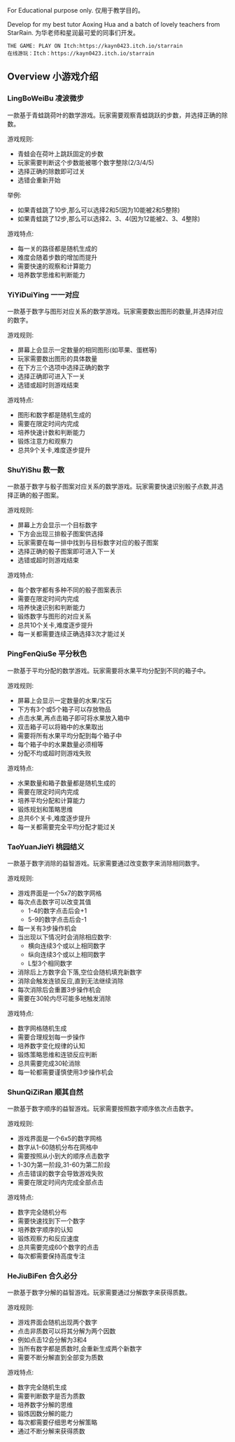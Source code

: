 For Educational purpose only.
仅用于教学目的。

Develop for my best tutor Aoxing Hua and a batch of lovely teachers from StarRain.
为华老师和星润最可爱的同事们开发。

    THE GAME: PLAY ON Itch:https://kayn0423.itch.io/starrain
    在线游玩：Itch：https://kayn0423.itch.io/starrain

    
## Overview 小游戏介绍

### LingBoWeiBu 凌波微步
一款基于青蛙跳荷叶的数学游戏。玩家需要观察青蛙跳跃的步数，并选择正确的除数。

游戏规则:
- 青蛙会在荷叶上跳跃固定的步数
- 玩家需要判断这个步数能被哪个数字整除(2/3/4/5)
- 选择正确的除数即可过关
- 选错会重新开始

举例:
- 如果青蛙跳了10步,那么可以选择2和5(因为10能被2和5整除)
- 如果青蛙跳了12步,那么可以选择2、3、4(因为12能被2、3、4整除)

游戏特点:
- 每一关的路径都是随机生成的
- 难度会随着步数的增加而提升
- 需要快速的观察和计算能力
- 培养数学思维和判断能力

### YiYiDuiYing 一一对应
一款基于数字与图形对应关系的数学游戏。玩家需要数出图形的数量,并选择对应的数字。

游戏规则:
- 屏幕上会显示一定数量的相同图形(如苹果、蛋糕等)
- 玩家需要数出图形的具体数量
- 在下方三个选项中选择正确的数字
- 选择正确即可进入下一关
- 选错或超时则游戏结束

游戏特点:
- 图形和数字都是随机生成的
- 需要在限定时间内完成
- 培养快速计数和判断能力
- 锻炼注意力和观察力
- 总共9个关卡,难度逐步提升

### ShuYiShu 数一数
一款基于数字与骰子图案对应关系的数学游戏。玩家需要快速识别骰子点数,并选择正确的骰子图案。

游戏规则:
- 屏幕上方会显示一个目标数字
- 下方会出现三排骰子图案供选择
- 玩家需要在每一排中找到与目标数字对应的骰子图案
- 选择正确的骰子图案即可进入下一关
- 选错或超时则游戏结束

游戏特点:
- 每个数字都有多种不同的骰子图案表示
- 需要在限定时间内完成
- 培养快速识别和判断能力
- 锻炼数字与图形的对应关系
- 总共10个关卡,难度逐步提升
- 每一关都需要连续正确选择3次才能过关

### PingFenQiuSe 平分秋色
一款基于平均分配的数学游戏。玩家需要将水果平均分配到不同的箱子中。

游戏规则:
- 屏幕上会显示一定数量的水果/宝石
- 下方有3个或5个箱子可以存放物品
- 点击水果,再点击箱子即可将水果放入箱中
- 双击箱子可以将箱中的水果取出
- 需要将所有水果平均分配到每个箱子中
- 每个箱子中的水果数量必须相等
- 分配不均或超时则游戏失败

游戏特点:
- 水果数量和箱子数量都是随机生成的
- 需要在限定时间内完成
- 培养平均分配和计算能力
- 锻炼规划和策略思维
- 总共6个关卡,难度逐步提升
- 每一关都需要完全平均分配才能过关

### TaoYuanJieYi 桃园结义
一款基于数字消除的益智游戏。玩家需要通过改变数字来消除相同数字。

游戏规则:
- 游戏界面是一个5x7的数字网格
- 每次点击数字可以改变其值
  - 1-4的数字点击后会+1
  - 5-9的数字点击后会-1
- 每一关有3步操作机会
- 当出现以下情况时会消除相应数字:
  - 横向连续3个或以上相同数字
  - 纵向连续3个或以上相同数字
  - L型3个相同数字
- 消除后上方数字会下落,空位会随机填充新数字
- 消除会触发连锁反应,直到无法继续消除
- 每次消除后会重置3步操作机会
- 需要在30轮内尽可能多地触发消除

游戏特点:
- 数字网格随机生成
- 需要合理规划每一步操作
- 培养数字变化规律的认知
- 锻炼策略思维和连锁反应判断
- 总共需要完成30轮消除
- 每一轮都需要谨慎使用3步操作机会

### ShunQiZiRan 顺其自然
一款基于数字顺序的益智游戏。玩家需要按照数字顺序依次点击数字。

游戏规则:
- 游戏界面是一个6x5的数字网格
- 数字从1-60随机分布在网格中
- 需要按照从小到大的顺序点击数字
- 1-30为第一阶段,31-60为第二阶段
- 点击错误的数字会导致游戏失败
- 需要在限定时间内完成全部点击

游戏特点:
- 数字完全随机分布
- 需要快速找到下一个数字
- 培养数字顺序的认知
- 锻炼观察力和反应速度
- 总共需要完成60个数字的点击
- 每次都需要保持高度专注

### HeJiuBiFen 合久必分
一款基于数字分解的益智游戏。玩家需要通过分解数字来获得质数。

游戏规则:
- 游戏界面会随机出现两个数字
- 点击非质数可以将其分解为两个因数
- 例如点击12会分解为3和4
- 当所有数字都是质数时,会重新生成两个新数字
- 需要不断分解直到全部变为质数

游戏特点:
- 数字完全随机生成
- 需要判断数字是否为质数
- 培养数字分解的思维
- 锻炼因数分解的能力
- 每次都需要仔细思考分解策略
- 通过不断分解来获得质数
